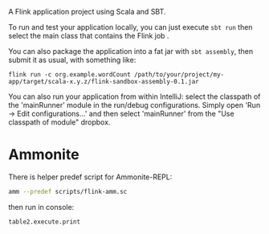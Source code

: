 A Flink application project using Scala and SBT.

To run and test your application locally, you can just execute `sbt run` then select the main class that contains the Flink job . 

You can also package the application into a fat jar with `sbt assembly`, then submit it as usual, with something like: 

```
flink run -c org.example.wordCount /path/to/your/project/my-app/target/scala-x.y.z/flink-sandbox-assembly-0.1.jar
```


You can also run your application from within IntelliJ:  select the classpath of the 'mainRunner' module in the run/debug configurations.
Simply open 'Run -> Edit configurations...' and then select 'mainRunner' from the "Use classpath of module" dropbox. 


# Ammonite 

There is helper predef script for Ammonite-REPL:

```bash
amm --predef scripts/flink-amm.sc
```

then run in console:

```bash
table2.execute.print
```